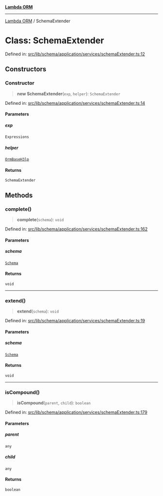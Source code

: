 [**Lambda ORM**](../README.md)

***

[Lambda ORM](../README.md) / SchemaExtender

# Class: SchemaExtender

Defined in: [src/lib/schema/application/services/schemaExtender.ts:12](https://github.com/lambda-orm/lambdaorm-base/blob/5f10bdc7d0f008296efbcbe89bc2bf1ed03aaaef/src/lib/schema/application/services/schemaExtender.ts#L12)

## Constructors

### Constructor

> **new SchemaExtender**(`exp`, `helper`): `SchemaExtender`

Defined in: [src/lib/schema/application/services/schemaExtender.ts:14](https://github.com/lambda-orm/lambdaorm-base/blob/5f10bdc7d0f008296efbcbe89bc2bf1ed03aaaef/src/lib/schema/application/services/schemaExtender.ts#L14)

#### Parameters

##### exp

`Expressions`

##### helper

[`OrmBaseH3lp`](OrmBaseH3lp.md)

#### Returns

`SchemaExtender`

## Methods

### complete()

> **complete**(`schema`): `void`

Defined in: [src/lib/schema/application/services/schemaExtender.ts:162](https://github.com/lambda-orm/lambdaorm-base/blob/5f10bdc7d0f008296efbcbe89bc2bf1ed03aaaef/src/lib/schema/application/services/schemaExtender.ts#L162)

#### Parameters

##### schema

[`Schema`](../interfaces/Schema.md)

#### Returns

`void`

***

### extend()

> **extend**(`schema`): `void`

Defined in: [src/lib/schema/application/services/schemaExtender.ts:19](https://github.com/lambda-orm/lambdaorm-base/blob/5f10bdc7d0f008296efbcbe89bc2bf1ed03aaaef/src/lib/schema/application/services/schemaExtender.ts#L19)

#### Parameters

##### schema

[`Schema`](../interfaces/Schema.md)

#### Returns

`void`

***

### isCompound()

> **isCompound**(`parent`, `child`): `boolean`

Defined in: [src/lib/schema/application/services/schemaExtender.ts:179](https://github.com/lambda-orm/lambdaorm-base/blob/5f10bdc7d0f008296efbcbe89bc2bf1ed03aaaef/src/lib/schema/application/services/schemaExtender.ts#L179)

#### Parameters

##### parent

`any`

##### child

`any`

#### Returns

`boolean`
